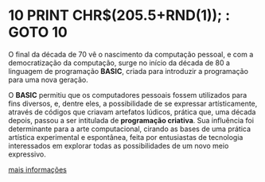 # 10 PRINT CHR$(205.5+RND(1)); : GOTO 10

O final da década de 70 vê o nascimento da computação pessoal, e com a democratização da computação, surge no início da década de 80 a linguagem de programação **BASIC**, criada para introduzir a programação para uma nova geração.

O **BASIC** permitiu que os computadores pessoais fossem utilizados para fins diversos, e, dentre eles, a possibilidade de se expressar artísticamente, através de códigos que criavam artefatos lúdicos, prática que, uma década depois, passou a ser intitulada de **programação criativa**. Sua influência foi determinante para a arte computacional, cirando as bases de uma prática artística experimental e espontânea, feita por entusiastas de tecnologia interessados em explorar todas as possibilidades de um novo meio expressivo.

[mais informações](https://www.ranoya.com/aulas/tryit/markdown2/slimTransp.html?embed=plain&file=https://www.ranoya.com/aulas/designgenerativo/historia/basic.md)
